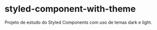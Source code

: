 # styled-component-with-theme

Projeto de estudo do Styled Components com uso de temas dark e light.
